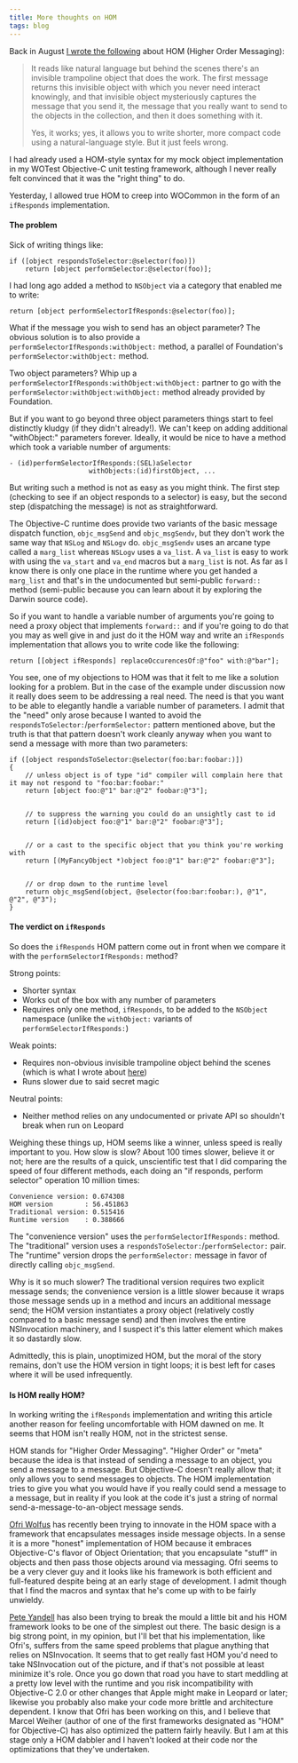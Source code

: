 ```yaml
---
title: More thoughts on HOM
tags: blog
---
```


Back in August [I wrote the following](http://www.wincent.com/a/about/wincent/weblog/archives/2006/08/thoughts_on_hig.php) about HOM (Higher Order Messaging):

> It reads like natural language but behind the scenes there's an invisible trampoline object that does the work. The first message returns this invisible object with which you never need interact knowingly, and that invisible object mysteriously captures the message that you send it, the message that you really want to send to the objects in the collection, and then it does something with it.
>
> Yes, it works; yes, it allows you to write shorter, more compact code using a natural-language style. But it just feels wrong.

I had already used a HOM-style syntax for my mock object implementation in my WOTest Objective-C unit testing framework, although I never really felt convinced that it was the "right thing" to do.

Yesterday, I allowed true HOM to creep into WOCommon in the form of an `ifResponds` implementation.

#### The problem

Sick of writing things like:

    if ([object respondsToSelector:@selector(foo)])
        return [object performSelector:@selector(foo)];

I had long ago added a method to `NSObject` via a category that enabled me to write:

    return [object performSelectorIfResponds:@selector(foo)];

What if the message you wish to send has an object parameter? The obvious solution is to also provide a `performSelectorIfResponds:withObject:` method, a parallel of Foundation's `performSelector:withObject:` method.

Two object parameters? Whip up a `performSelectorIfResponds:withObject:withObject:` partner to go with the `performSelector:withObject:withObject:` method already provided by Foundation.

But if you want to go beyond three object parameters things start to feel distinctly kludgy (if they didn't already!). We can't keep on adding additional "withObject:" parameters forever. Ideally, it would be nice to have a method which took a variable number of arguments:

    - (id)performSelectorIfResponds:(SEL)aSelector
                        withObjects:(id)firstObject, ...

But writing such a method is not as easy as you might think. The first step (checking to see if an object responds to a selector) is easy, but the second step (dispatching the message) is not as straightforward.

The Objective-C runtime does provide two variants of the basic message dispatch function, `objc_msgSend` and `objc_msgSendv`, but they don't work the same way that `NSLog` and `NSLogv` do. `objc_msgSendv` uses an arcane type called a `marg_list` whereas `NSLogv` uses a `va_list`. A `va_list` is easy to work with using the `va_start` and `va_end` macros but a `marg_list` is not. As far as I know there is only one place in the runtime where you get handed a `marg_list` and that's in the undocumented but semi-public `forward::` method (semi-public because you can learn about it by exploring the Darwin source code).

So if you want to handle a variable number of arguments you're going to need a proxy object that implements `forward::` and if you're going to do that you may as well give in and just do it the HOM way and write an `ifResponds` implementation that allows you to write code like the following:

    return [[object ifResponds] replaceOccurencesOf:@"foo" with:@"bar"];

You see, one of my objections to HOM was that it felt to me like a solution looking for a problem. But in the case of the example under discussion now it really does seem to be addressing a real need. The need is that you want to be able to elegantly handle a variable number of parameters. I admit that the "need" only arose because I wanted to avoid the `respondsToSelector:`/`performSelector:` pattern mentioned above, but the truth is that that pattern doesn't work cleanly anyway when you want to send a message with more than two parameters:

    if ([object respondsToSelector:@selector(foo:bar:foobar:)])
    {
        // unless object is of type "id" compiler will complain here that it may not respond to "foo:bar:foobar:"
        return [object foo:@"1" bar:@"2" foobar:@"3"];


        // to suppress the warning you could do an unsightly cast to id
        return [(id)object foo:@"1" bar:@"2" foobar:@"3"];


        // or a cast to the specific object that you think you're working with
        return [(MyFancyObject *)object foo:@"1" bar:@"2" foobar:@"3"];


        // or drop down to the runtime level
        return objc_msgSend(object, @selector(foo:bar:foobar:), @"1", @"2", @"3");
    }

#### The verdict on `ifResponds`

So does the `ifResponds` HOM pattern come out in front when we compare it with the `performSelectorIfResponds:` method?

Strong points:

-   Shorter syntax
-   Works out of the box with any number of parameters
-   Requires only one method, `ifResponds`, to be added to the `NSObject` namespace (unlike the `withObject:` variants of `performSelectorIfResponds:`)

Weak points:

-   Requires non-obvious invisible trampoline object behind the scenes (which is what I wrote about [here](http://www.wincent.com/a/about/wincent/weblog/archives/2006/08/thoughts_on_hig.php))
-   Runs slower due to said secret magic

Neutral points:

-   Neither method relies on any undocumented or private API so shouldn't break when run on Leopard

Weighing these things up, HOM seems like a winner, unless speed is really important to you. How slow is slow? About 100 times slower, believe it or not; here are the results of a quick, unscientific test that I did comparing the speed of four different methods, each doing an "if responds, perform selector" operation 10 million times:

    Convenience version: 0.674308
    HOM version        : 56.451863
    Traditional version: 0.515416
    Runtime version    : 0.388666

The "convenience version" uses the `performSelectorIfResponds:` method. The "traditional" version uses a `respondsToSelector:`/`performSelector:` pair. The "runtime" version drops the `performSelector:` message in favor of directly calling `objc_msgSend`.

Why is it so much slower? The traditional version requires two explicit message sends; the convenience version is a little slower because it wraps those message sends up in a method and incurs an additional message send; the HOM version instantiates a proxy object (relatively costly compared to a basic message send) and then involves the entire NSInvocation machinery, and I suspect it's this latter element which makes it so dastardly slow.

Admittedly, this is plain, unoptimized HOM, but the moral of the story remains, don't use the HOM version in tight loops; it is best left for cases where it will be used infrequently.

#### Is HOM really HOM?

In working writing the `ifResponds` implementation and writing this article another reason for feeling uncomfortable with HOM dawned on me. It seems that HOM isn't really HOM, not in the strictest sense.

HOM stands for "Higher Order Messaging". "Higher Order" or "meta" because the idea is that instead of sending a message to an object, you send a message to a message. But Objective-C doesn't really allow that; it only allows you to send messages to objects. The HOM implementation tries to give you what you would have if you really could send a message to a message, but in reality if you look at the code it's just a string of normal send-a-message-to-an-object message sends.

[Ofri Wolfus](http://www.dpompa.com/?p=33) has recently been trying to innovate in the HOM space with a framework that encapsulates messages inside message objects. In a sense it is a more "honest" implementation of HOM because it embraces Objective-C's flavor of Object Orientation; that you encapsulate "stuff" in objects and then pass those objects around via messaging. Ofri seems to be a very clever guy and it looks like his framework is both efficient and full-featured despite being at an early stage of development. I admit though that I find the macros and syntax that he's come up with to be fairly unwieldy.

[Pete Yandell](http://notahat.com/nhcollections) has also been trying to break the mould a little bit and his HOM framework looks to be one of the simplest out there. The basic design is a big strong point, in my opinion, but I'll bet that his implementation, like Ofri's, suffers from the same speed problems that plague anything that relies on NSInvocation. It seems that to get really fast HOM you'd need to take NSInvocation out of the picture, and if that's not possible at least minimize it's role. Once you go down that road you have to start meddling at a pretty low level with the runtime and you risk incompatibility with Objective-C 2.0 or other changes that Apple might make in Leopard or later; likewise you probably also make your code more brittle and architecture dependent. I know that Ofri has been working on this, and I believe that Marcel Weiher (author of one of the first frameworks designated as "HOM" for Objective-C) has also optimized the pattern fairly heavily. But I am at this stage only a HOM dabbler and I haven't looked at their code nor the optimizations that they've undertaken.
